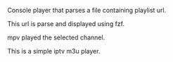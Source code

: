 Console player that parses a file containing playlist url.

This url is parse and displayed using fzf.

mpv played the selected channel.

This is a simple iptv m3u player.
